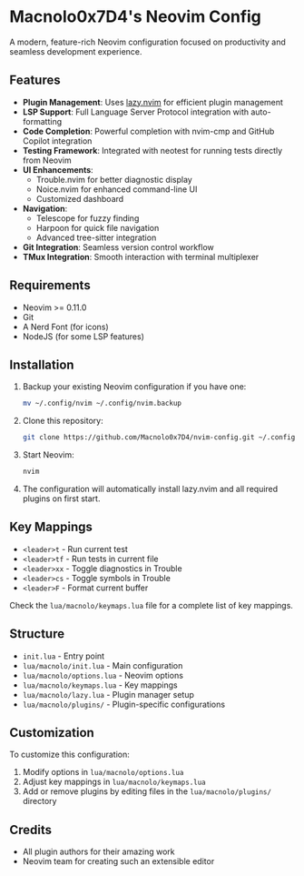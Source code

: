 # Macnolo0x7D4's Neovim Config

A modern, feature-rich Neovim configuration focused on productivity and seamless development experience.

## Features

- **Plugin Management**: Uses [lazy.nvim](https://github.com/folke/lazy.nvim) for efficient plugin management
- **LSP Support**: Full Language Server Protocol integration with auto-formatting
- **Code Completion**: Powerful completion with nvim-cmp and GitHub Copilot integration
- **Testing Framework**: Integrated with neotest for running tests directly from Neovim
- **UI Enhancements**:
  - Trouble.nvim for better diagnostic display
  - Noice.nvim for enhanced command-line UI
  - Customized dashboard
- **Navigation**: 
  - Telescope for fuzzy finding
  - Harpoon for quick file navigation
  - Advanced tree-sitter integration
- **Git Integration**: Seamless version control workflow
- **TMux Integration**: Smooth interaction with terminal multiplexer

## Requirements

- Neovim >= 0.11.0
- Git
- A Nerd Font (for icons)
- NodeJS (for some LSP features)

## Installation

1. Backup your existing Neovim configuration if you have one:
   ```bash
   mv ~/.config/nvim ~/.config/nvim.backup
   ```

2. Clone this repository:
   ```bash
   git clone https://github.com/Macnolo0x7D4/nvim-config.git ~/.config/nvim
   ```

3. Start Neovim:
   ```bash
   nvim
   ```

4. The configuration will automatically install lazy.nvim and all required plugins on first start.

## Key Mappings

- `<leader>t` - Run current test
- `<leader>tf` - Run tests in current file
- `<leader>xx` - Toggle diagnostics in Trouble
- `<leader>cs` - Toggle symbols in Trouble
- `<leader>F` - Format current buffer

Check the `lua/macnolo/keymaps.lua` file for a complete list of key mappings.

## Structure

- `init.lua` - Entry point
- `lua/macnolo/init.lua` - Main configuration
- `lua/macnolo/options.lua` - Neovim options
- `lua/macnolo/keymaps.lua` - Key mappings
- `lua/macnolo/lazy.lua` - Plugin manager setup
- `lua/macnolo/plugins/` - Plugin-specific configurations

## Customization

To customize this configuration:

1. Modify options in `lua/macnolo/options.lua`
2. Adjust key mappings in `lua/macnolo/keymaps.lua`
3. Add or remove plugins by editing files in the `lua/macnolo/plugins/` directory

## Credits

- All plugin authors for their amazing work
- Neovim team for creating such an extensible editor